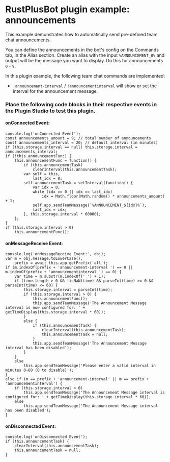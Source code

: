 # **RustPlusBot** plugin example: announcements

This example demonstrates how to automatically send pre-defined team chat announcements.

You can define the announcements in the bot's config on the Commands tab, in the Alias section. Create an alias with the input `%ANNOUNCEMENT_0%` and output will be the message you want to display. Do this for announcements `0` - `9`.

In this plugin example, the following team chat commands are implemented:

- `!announcement-interval` / `!announcementinterval` will show or set the interval for the announcement message.

### Place the following code blocks in their respective events in the Plugin Studio to test this plugin.

#### onConnected Event:

```
console.log('onConnected Event');
const announcements_amount = 9; // total number of announcements
const announcements_interval = 20; // default interval (in minutes)
if (this.storage.interval == null) this.storage.interval = announcements_interval;
if (!this.announcementFunc) {
    this.announcementFunc = function() {
        if (this.announcementTask)
            clearInterval(this.announcementTask);
        var self = this,
            last_idx = 0;
        self.announcementTask = setInterval(function() {
            var idx = 0;
            while (idx == 0 || idx == last_idx)
                idx = Math.floor(Math.random() * announcements_amount) + 1;
            self.app.sendTeamMessage(`%ANNOUNCEMENT_${idx}%`);
            last_idx = idx;
        }, this.storage.interval * 60000);
    };
}
if (this.storage.interval > 0)
    this.announcementFunc();
```

#### onMessageReceive Event:

```
console.log('onMessageReceive Event:', obj);
var m = obj.message.toLowerCase(),
    prefix = await this.app.getPrefix('all');
if (m.indexOf(prefix + 'announcement-interval ') == 0 || m.indexOf(prefix + 'announcementinterval ') == 0) {
    var time = m.substr(m.indexOf(' ') + 1);
    if (time.length > 0 && !isNaN(time) && parseInt(time) >= 0 && parseInt(time) <= 60) {
        this.storage.interval = parseInt(time);
        if (this.storage.interval > 0) {
            this.announcementFunc();
            this.app.sendTeamMessage('The Announcement Message interval is now configured for: ' + getTimeDisplay(this.storage.interval * 60));
        }
        else {
            if (this.announcementTask) {
                clearInterval(this.announcementTask);
                this.announcementTask = null;
            }
            this.app.sendTeamMessage('The Announcement Message interval has been disabled');
        }
    }
    else
        this.app.sendTeamMessage('Please enter a valid interval in minutes 0-60 (0 to disable)');
}
else if (m == prefix + 'announcement-interval' || m == prefix + 'announcementinterval') {
    if (this.storage.interval > 0)
        this.app.sendTeamMessage('The Announcement Message interval is configured for: ' + getTimeDisplay(this.storage.interval * 60));
    else
        this.app.sendTeamMessage('The Announcement Message interval has been disabled');
}
```

#### onDisconnected Event:

```
console.log('onDisconnected Event');
if (this.announcementTask) {
    clearInterval(this.announcementTask);
    this.announcementTask = null;
}
```
